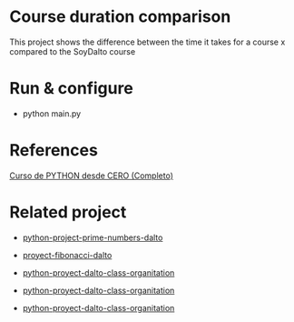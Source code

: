 # Course duration comparison

This project shows the difference between the time it takes for a course x compared to the SoyDalto course

# Run & configure

- python main.py

# References

[Curso de PYTHON desde CERO (Completo)](https://www.youtube.com/watch?v=nKPbfIU442g&t=24993s&pp=ygUJc295IGRhbHRv)

# Related project

- [python-project-prime-numbers-dalto](https://github.com/kevin-pb/python-project-prime-numbers-dalto)

- [proyect-fibonacci-dalto](https://github.com/kevin-pb/python-proyect-dalto-class-organitation-dalto)

- [python-proyect-dalto-class-organitation](https://github.com/kevin-pb/proyect-fibonacci-dalto)

- [python-proyect-dalto-class-organitation](https://github.com/kevin-pb/python-proyect-dalto-class-organitation-dalto)

- [python-proyect-dalto-class-organitation](https://github.com/kevin-pb/python-proyect-dalto-class-organitation-dalto)